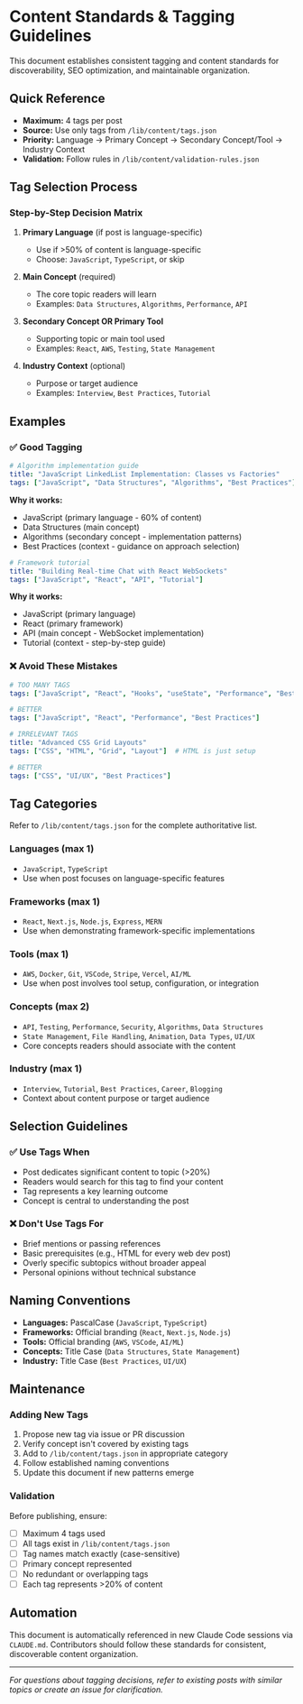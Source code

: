 # Content Standards & Tagging Guidelines

This document establishes consistent tagging and content standards for discoverability, SEO optimization, and maintainable organization.

## Quick Reference

- **Maximum:** 4 tags per post
- **Source:** Use only tags from `/lib/content/tags.json`
- **Priority:** Language → Primary Concept → Secondary Concept/Tool → Industry Context
- **Validation:** Follow rules in `/lib/content/validation-rules.json`

## Tag Selection Process

### Step-by-Step Decision Matrix

1. **Primary Language** (if post is language-specific)
   - Use if >50% of content is language-specific
   - Choose: `JavaScript`, `TypeScript`, or skip

2. **Main Concept** (required)
   - The core topic readers will learn
   - Examples: `Data Structures`, `Algorithms`, `Performance`, `API`

3. **Secondary Concept OR Primary Tool**
   - Supporting topic or main tool used
   - Examples: `React`, `AWS`, `Testing`, `State Management`

4. **Industry Context** (optional)
   - Purpose or target audience
   - Examples: `Interview`, `Best Practices`, `Tutorial`

## Examples

### ✅ Good Tagging

```yaml
# Algorithm implementation guide
title: "JavaScript LinkedList Implementation: Classes vs Factories"
tags: ["JavaScript", "Data Structures", "Algorithms", "Best Practices"]
```

**Why it works:**

- JavaScript (primary language - 60% of content)
- Data Structures (main concept)
- Algorithms (secondary concept - implementation patterns)
- Best Practices (context - guidance on approach selection)

```yaml
# Framework tutorial
title: "Building Real-time Chat with React WebSockets"
tags: ["JavaScript", "React", "API", "Tutorial"]
```

**Why it works:**

- JavaScript (primary language)
- React (primary framework)
- API (main concept - WebSocket implementation)
- Tutorial (context - step-by-step guide)

### ❌ Avoid These Mistakes

```yaml
# TOO MANY TAGS
tags: ["JavaScript", "React", "Hooks", "useState", "Performance", "Best Practices"]

# BETTER
tags: ["JavaScript", "React", "Performance", "Best Practices"]
```

```yaml
# IRRELEVANT TAGS  
title: "Advanced CSS Grid Layouts"
tags: ["CSS", "HTML", "Grid", "Layout"]  # HTML is just setup

# BETTER
tags: ["CSS", "UI/UX", "Best Practices"]
```

## Tag Categories

Refer to `/lib/content/tags.json` for the complete authoritative list.

### Languages (max 1)

- `JavaScript`, `TypeScript`
- Use when post focuses on language-specific features

### Frameworks (max 1)

- `React`, `Next.js`, `Node.js`, `Express`, `MERN`
- Use when demonstrating framework-specific implementations

### Tools (max 1)

- `AWS`, `Docker`, `Git`, `VSCode`, `Stripe`, `Vercel`, `AI/ML`
- Use when post involves tool setup, configuration, or integration

### Concepts (max 2)

- `API`, `Testing`, `Performance`, `Security`, `Algorithms`, `Data Structures`
- `State Management`, `File Handling`, `Animation`, `Data Types`, `UI/UX`
- Core concepts readers should associate with the content

### Industry (max 1)

- `Interview`, `Tutorial`, `Best Practices`, `Career`, `Blogging`
- Context about content purpose or target audience

## Selection Guidelines

### ✅ Use Tags When

- Post dedicates significant content to topic (>20%)
- Readers would search for this tag to find your content
- Tag represents a key learning outcome
- Concept is central to understanding the post

### ❌ Don't Use Tags For

- Brief mentions or passing references
- Basic prerequisites (e.g., HTML for every web dev post)
- Overly specific subtopics without broader appeal
- Personal opinions without technical substance

## Naming Conventions

- **Languages:** PascalCase (`JavaScript`, `TypeScript`)
- **Frameworks:** Official branding (`React`, `Next.js`, `Node.js`)
- **Tools:** Official branding (`AWS`, `VSCode`, `AI/ML`)
- **Concepts:** Title Case (`Data Structures`, `State Management`)
- **Industry:** Title Case (`Best Practices`, `UI/UX`)

## Maintenance

### Adding New Tags

1. Propose new tag via issue or PR discussion
2. Verify concept isn't covered by existing tags
3. Add to `/lib/content/tags.json` in appropriate category
4. Follow established naming conventions
5. Update this document if new patterns emerge

### Validation

Before publishing, ensure:

- [ ] Maximum 4 tags used
- [ ] All tags exist in `/lib/content/tags.json`
- [ ] Tag names match exactly (case-sensitive)
- [ ] Primary concept represented
- [ ] No redundant or overlapping tags
- [ ] Each tag represents >20% of content

## Automation

This document is automatically referenced in new Claude Code sessions via `CLAUDE.md`. Contributors should follow these standards for consistent, discoverable content organization.

---

*For questions about tagging decisions, refer to existing posts with similar topics or create an issue for clarification.*
